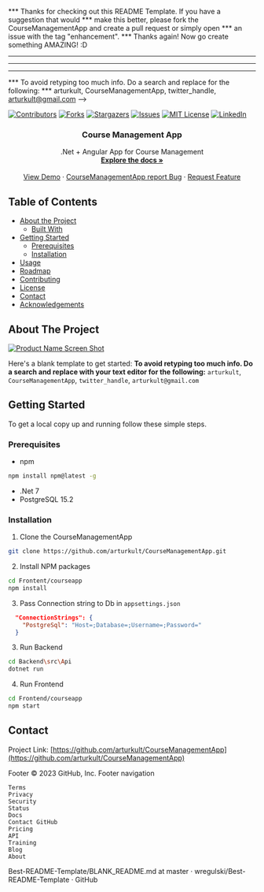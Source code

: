 *** Thanks for checking out this README Template. If you have a suggestion that would
*** make this better, please fork the CourseManagementApp and create a pull request or simply open
*** an issue with the tag "enhancement".
*** Thanks again! Now go create something AMAZING! :D
***
***
***
*** To avoid retyping too much info. Do a search and replace for the following:
*** arturkult, CourseManagementApp, twitter_handle, arturkult@gmail.com
-->





<!-- PROJECT SHIELDS -->
<!--
*** I'm using markdown "reference style" links for readability.
*** Reference links are enclosed in brackets [ ] instead of parentheses ( ).
*** See the bottom of this document for the declaration of the reference variables
*** for contributors-url, forks-url, etc. This is an optional, concise syntax you may use.
*** https://www.markdownguide.org/basic-syntax/#reference-style-links
-->
[![Contributors][contributors-shield]][contributors-url]
[![Forks][forks-shield]][forks-url]
[![Stargazers][stars-shield]][stars-url]
[![Issues][issues-shield]][issues-url]
[![MIT License][license-shield]][license-url]
[![LinkedIn][linkedin-shield]][linkedin-url]



<!-- PROJECT LOGO -->
<h3 align="center">Course Management App</h3>
<p>
  <p align="center">
    .Net + Angular App for Course Management
    <br />
    <a href="https://github.com/arturkult/CourseManagementApp"><strong>Explore the docs »</strong></a>
    <br />
    <br />
    <a href="https://github.com/arturkult/CourseManagementApp">View Demo</a>
    ·
    <a href="https://github.com/arturkult/CourseManagementApp/issues">CourseManagementApp report Bug</a>
    ·
    <a href="https://github.com/arturkult/CourseManagementApp/issues">Request Feature</a>
  </p>
</p>



<!-- TABLE OF CONTENTS -->
## Table of Contents

* [About the Project](#about-the-project)
    * [Built With](#built-with)
* [Getting Started](#getting-started)
    * [Prerequisites](#prerequisites)
    * [Installation](#installation)
* [Usage](#usage)
* [Roadmap](#roadmap)
* [Contributing](#contributing)
* [License](#license)
* [Contact](#contact)
* [Acknowledgements](#acknowledgements)



<!-- ABOUT THE PROJECT -->
## About The Project

[![Product Name Screen Shot][product-screenshot]](https://example.com)

Here's a blank template to get started:
**To avoid retyping too much info. Do a search and replace with your text editor for the following:**
`arturkult`, `CourseManagementApp`, `twitter_handle`, `arturkult@gmail.com`

<!-- GETTING STARTED -->
## Getting Started

To get a local copy up and running follow these simple steps.

### Prerequisites

* npm
```sh
npm install npm@latest -g
```
* .Net 7
* PostgreSQL 15.2

### Installation

1. Clone the CourseManagementApp
```sh
git clone https://github.com/arturkult/CourseManagementApp.git
```
2. Install NPM packages
```sh
cd Frontent/courseapp
npm install
```
3. Pass Connection string to Db in ``appsettings.json``
```json
  "ConnectionStrings": {
    "PostgreSql": "Host=;Database=;Username=;Password="
  }
```
3. Run Backend
```sh
cd Backend\src\Api
dotnet run
```
4. Run Frontend
```sh
cd Frontend/courseapp
npm start
```



<!-- CONTACT -->
## Contact

Project Link: [https://github.com/arturkult/CourseManagementApp](https://github.com/arturkult/CourseManagementApp)





<!-- MARKDOWN LINKS & IMAGES -->
<!-- https://www.markdownguide.org/basic-syntax/#reference-style-links -->
[contributors-shield]: https://img.shields.io/github/contributors/othneildrew/Best-README-Template.svg?style=flat-square
[contributors-url]: https://github.com/othneildrew/Best-README-Template/graphs/contributors
[forks-shield]: https://img.shields.io/github/forks/othneildrew/Best-README-Template.svg?style=flat-square
[forks-url]: https://github.com/othneildrew/Best-README-Template/network/members
[stars-shield]: https://img.shields.io/github/stars/othneildrew/Best-README-Template.svg?style=flat-square
[stars-url]: https://github.com/othneildrew/Best-README-Template/stargazers
[issues-shield]: https://img.shields.io/github/issues/othneildrew/Best-README-Template.svg?style=flat-square
[issues-url]: https://github.com/othneildrew/Best-README-Template/issues
[license-shield]: https://img.shields.io/github/license/othneildrew/Best-README-Template.svg?style=flat-square
[license-url]: https://github.com/othneildrew/Best-README-Template/blob/master/LICENSE.txt
[linkedin-shield]: https://img.shields.io/badge/-LinkedIn-black.svg?style=flat-square&logo=linkedin&colorB=555
[linkedin-url]: https://linkedin.com/in/othneildrew
[product-screenshot]: images/screenshot.png
Footer
© 2023 GitHub, Inc.
Footer navigation

    Terms
    Privacy
    Security
    Status
    Docs
    Contact GitHub
    Pricing
    API
    Training
    Blog
    About

Best-README-Template/BLANK_README.md at master · wregulski/Best-README-Template · GitHub

